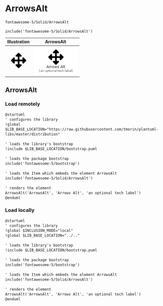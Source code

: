 # ArrowsAlt


```text
fontawesome-5/Solid/ArrowsAlt
```

```text
include('fontawesome-5/Solid/ArrowsAlt')
```



| Illustration | ArrowsAlt |
| :---: | :---: |
| ![illustration for Illustration](../../fontawesome-5/Solid/ArrowsAlt.png) | ![illustration for ArrowsAlt](../../fontawesome-5/Solid/ArrowsAlt.Local.png) |




## ArrowsAlt

### Load remotely
```plantuml
@startuml
' configures the library
!global $LIB_BASE_LOCATION="https://raw.githubusercontent.com/tmorin/plantuml-libs/master/distribution"

' loads the library's bootstrap
!include $LIB_BASE_LOCATION/bootstrap.puml

' loads the package bootstrap
include('fontawesome-5/bootstrap')

' loads the Item which embeds the element ArrowsAlt
include('fontawesome-5/Solid/ArrowsAlt')

' renders the element
ArrowsAlt('ArrowsAlt', 'Arrows Alt', 'an optional tech label')
@enduml
```

### Load locally
```plantuml
@startuml
' configures the library
!global $INCLUSION_MODE="local"
!global $LIB_BASE_LOCATION="../.."

' loads the library's bootstrap
!include $LIB_BASE_LOCATION/bootstrap.puml

' loads the package bootstrap
include('fontawesome-5/bootstrap')

' loads the Item which embeds the element ArrowsAlt
include('fontawesome-5/Solid/ArrowsAlt')

' renders the element
ArrowsAlt('ArrowsAlt', 'Arrows Alt', 'an optional tech label')
@enduml
```


